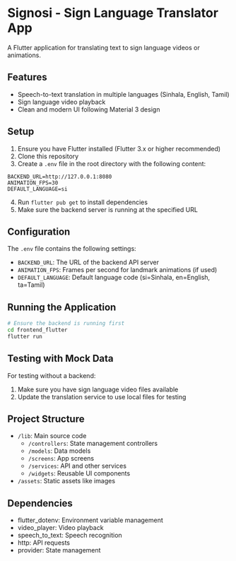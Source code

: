 # Signosi - Sign Language Translator App

A Flutter application for translating text to sign language videos or animations.

## Features

- Speech-to-text translation in multiple languages (Sinhala, English, Tamil)
- Sign language video playback
- Clean and modern UI following Material 3 design

## Setup

1. Ensure you have Flutter installed (Flutter 3.x or higher recommended)
2. Clone this repository
3. Create a `.env` file in the root directory with the following content:
```
BACKEND_URL=http://127.0.0.1:8080
ANIMATION_FPS=30
DEFAULT_LANGUAGE=si
```
4. Run `flutter pub get` to install dependencies
5. Make sure the backend server is running at the specified URL

## Configuration

The `.env` file contains the following settings:
- `BACKEND_URL`: The URL of the backend API server
- `ANIMATION_FPS`: Frames per second for landmark animations (if used)
- `DEFAULT_LANGUAGE`: Default language code (si=Sinhala, en=English, ta=Tamil)

## Running the Application

```bash
# Ensure the backend is running first
cd frontend_flutter
flutter run
```

## Testing with Mock Data

For testing without a backend:
1. Make sure you have sign language video files available
2. Update the translation service to use local files for testing

## Project Structure

- `/lib`: Main source code
  - `/controllers`: State management controllers
  - `/models`: Data models
  - `/screens`: App screens
  - `/services`: API and other services
  - `/widgets`: Reusable UI components
- `/assets`: Static assets like images

## Dependencies

- flutter_dotenv: Environment variable management
- video_player: Video playback
- speech_to_text: Speech recognition
- http: API requests
- provider: State management
